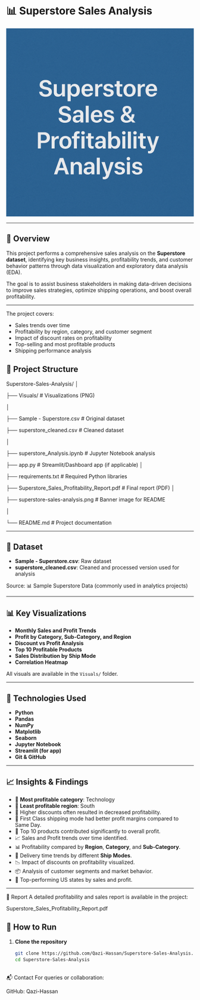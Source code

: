 # 📊 Superstore Sales Analysis

![Superstore Sales Analysis](superstore-sales-analysis.png)

---

## 📑 Overview

This project performs a comprehensive sales analysis on the **Superstore dataset**, identifying key business insights, profitability trends, and customer behavior patterns through data visualization and exploratory data analysis (EDA).  

The goal is to assist business stakeholders in making data-driven decisions to improve sales strategies, optimize shipping operations, and boost overall profitability.

---


The project covers:
- Sales trends over time
- Profitability by region, category, and customer segment
- Impact of discount rates on profitability
- Top-selling and most profitable products
- Shipping performance analysis

  

## 📂 Project Structure

Superstore-Sales-Analysis/
│

├── Visuals/ # Visualizations (PNG)

│

├── Sample - Superstore.csv # Original dataset

├── superstore_cleaned.csv # Cleaned dataset

│

├── superstore_Analysis.ipynb # Jupyter Notebook analysis

├── app.py # Streamlit/Dashboard app (if applicable)
│

├── requirements.txt # Required Python libraries

├── Superstore_Sales_Profitability_Report.pdf # Final report (PDF)
│

├── superstore-sales-analysis.png # Banner image for README

│

└── README.md # Project documentation


---


## 📁 Dataset

- **Sample - Superstore.csv**: Raw dataset
- **superstore_cleaned.csv**: Cleaned and processed version used for analysis

Source: 📊 Sample Superstore Data (commonly used in analytics projects)



---

## 📊 Key Visualizations

- **Monthly Sales and Profit Trends**
- **Profit by Category, Sub-Category, and Region**
- **Discount vs Profit Analysis**
- **Top 10 Profitable Products**
- **Sales Distribution by Ship Mode**
- **Correlation Heatmap**

All visuals are available in the `Visuals/` folder.

---

## 📝 Technologies Used

- **Python**
- **Pandas**
- **NumPy**
- **Matplotlib**
- **Seaborn**
- **Jupyter Notebook**
- **Streamlit (for app)**
- **Git & GitHub**

---

## 📈 Insights & Findings

- 📌 **Most profitable category**: Technology  
- 📌 **Least profitable region**: South  
- 📌 Higher discounts often resulted in decreased profitability.
- 📌 First Class shipping mode had better profit margins compared to Same Day.
- 📌 Top 10 products contributed significantly to overall profit.
- 📈 Sales and Profit trends over time identified.
- 📊 Profitability compared by **Region**, **Category**, and **Sub-Category**.
- 🚚 Delivery time trends by different **Ship Modes**.
- 📉 Impact of discounts on profitability visualized.
- 📦 Analysis of customer segments and market behavior.
- 📍 Top-performing US states by sales and profit.

---


📄 Report
A detailed profitability and sales report is available in the project:

Superstore_Sales_Profitability_Report.pdf




## 📖 How to Run

1. **Clone the repository**
   ```bash
   git clone https://github.com/Qazi-Hassan/Superstore-Sales-Analysis.git
   cd Superstore-Sales-Analysis



📬 Contact
For queries or collaboration:

GitHub: Qazi-Hassan
